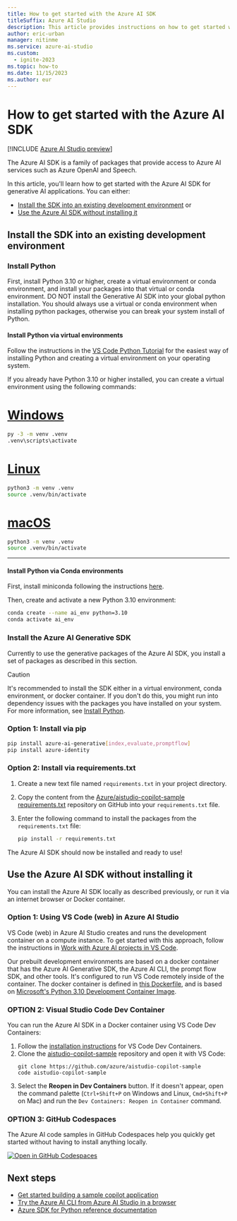 ```yaml
---
title: How to get started with the Azure AI SDK
titleSuffix: Azure AI Studio
description: This article provides instructions on how to get started with the Azure AI SDK.
author: eric-urban
manager: nitinme
ms.service: azure-ai-studio
ms.custom:
  - ignite-2023
ms.topic: how-to
ms.date: 11/15/2023
ms.author: eur
---
```


# How to get started with the Azure AI SDK

[!INCLUDE [Azure AI Studio preview](../includes/preview-ai-studio.md)]

The Azure AI SDK is a family of packages that provide access to Azure AI services such as Azure OpenAI and Speech. 

In this article, you'll learn how to get started with the Azure AI SDK for generative AI applications. You can either:
- [Install the SDK into an existing development environment](#install-the-sdk-into-an-existing-development-environment) or
- [Use the Azure AI SDK without installing it](#use-the-azure-ai-sdk-without-installing-it)

## Install the SDK into an existing development environment

### Install Python

First, install Python 3.10 or higher, create a virtual environment or conda environment, and install your packages into that virtual or conda environment. DO NOT install the Generative AI SDK into your global python installation. You should always use a virtual or conda environment when installing python packages, otherwise you can break your system install of Python.

#### Install Python via virtual environments

Follow the instructions in the [VS Code Python Tutorial](https://code.visualstudio.com/docs/python/python-tutorial#_install-a-python-interpreter) for the easiest way of installing Python and creating a virtual environment on your operating system.

If you already have Python 3.10 or higher installed, you can create a virtual environment using the following commands:

# [Windows](#tab/windows)

```bash
py -3 -m venv .venv
.venv\scripts\activate
```

# [Linux](#tab/linux)

```bash
python3 -m venv .venv
source .venv/bin/activate
```

# [macOS](#tab/macos)

```bash
python3 -m venv .venv
source .venv/bin/activate
```

---


#### Install Python via Conda environments

First, install miniconda following the instructions [here](https://docs.conda.io/en/latest/miniconda.html).

Then, create and activate a new Python 3.10 environment:

```bash
conda create --name ai_env python=3.10
conda activate ai_env
```

### Install the Azure AI Generative SDK

Currently to use the generative packages of the Azure AI SDK, you install a set of packages as described in this section. 

> [!CAUTION]
> It's recommended to install the SDK either in a virtual environment, conda environment, or docker container. If you don't do this, you might run into dependency issues with the packages you have installed on your system. For more information, see [Install Python](#install-python-via-virtual-environments).

### Option 1: Install via pip

```bash
pip install azure-ai-generative[index,evaluate,promptflow]
pip install azure-identity
```

### Option 2: Install via requirements.txt

1. Create a new text file named `requirements.txt` in your project directory.
1. Copy the content from the [Azure/aistudio-copilot-sample requirements.txt](https://github.com/Azure/aistudio-copilot-sample/blob/main/requirements.txt) repository on GitHub into your `requirements.txt` file.
1. Enter the following command to install the packages from the `requirements.txt` file:

    ```bash
    pip install -r requirements.txt
    ```

The Azure AI SDK should now be installed and ready to use!

## Use the Azure AI SDK without installing it

You can install the Azure AI SDK locally as described previously, or run it via an internet browser or Docker container. 

### Option 1: Using VS Code (web) in Azure AI Studio

VS Code (web) in Azure AI Studio creates and runs the development container on a compute instance. To get started with this approach, follow the instructions in [Work with Azure AI projects in VS Code](develop-in-vscode.md).

Our prebuilt development environments are based on a docker container that has the Azure AI Generative SDK, the Azure AI CLI, the prompt flow SDK, and other tools. It's configured to run VS Code remotely inside of the container. The docker container is defined in [this Dockerfile](https://github.com/Azure/aistudio-copilot-sample/blob/main/.devcontainer/Dockerfile), and is based on [Microsoft's Python 3.10 Development Container Image](https://mcr.microsoft.com/en-us/product/devcontainers/python/about). 

### OPTION 2: Visual Studio Code Dev Container

You can run the Azure AI SDK in a Docker container using VS Code Dev Containers:

1. Follow the [installation instructions](https://code.visualstudio.com/docs/devcontainers/containers#_installation) for VS Code Dev Containers.
1. Clone the [aistudio-copilot-sample](https://github.com/Azure/aistudio-copilot-sample) repository and open it with VS Code:
    ```
    git clone https://github.com/azure/aistudio-copilot-sample
    code aistudio-copilot-sample
    ```
1. Select the **Reopen in Dev Containers** button. If it doesn't appear, open the command palette (`Ctrl+Shift+P` on Windows and Linux, `Cmd+Shift+P` on Mac) and run the `Dev Containers: Reopen in Container` command.

### OPTION 3: GitHub Codespaces

The Azure AI code samples in GitHub Codespaces help you quickly get started without having to install anything locally.

[![Open in GitHub Codespaces](https://github.com/codespaces/badge.svg)](https://codespaces.new/Azure/aistudio-copilot-sample?quickstart=1)

## Next steps

- [Get started building a sample copilot application](https://github.com/azure/aistudio-copilot-sample)
- [Try the Azure AI CLI from Azure AI Studio in a browser](develop-in-vscode.md)
- [Azure SDK for Python reference documentation](/python/api/overview/azure/ai)
